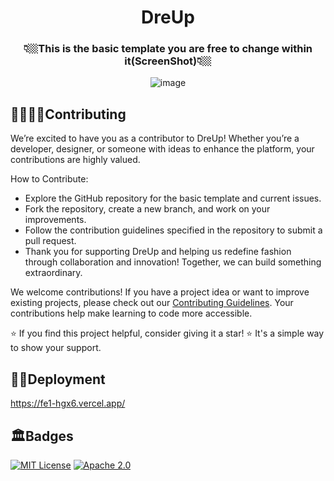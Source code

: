 <div align="center">
  <h1 align="center">DreUp</h1>
<h3>👇🏼This is the basic template you are free to change within it(ScreenShot)👇🏼</h3>

![image](https://github.com/user-attachments/assets/92a6ca56-0a5c-4c92-a3a1-4da6f10ca0d4)

</div>



## 🫱🏼‍🫲🏼Contributing

We’re excited to have you as a contributor to DreUp! Whether you’re a developer, designer, or someone with ideas to enhance the platform, your contributions are highly valued.

How to Contribute:

- Explore the GitHub repository for the basic template and current issues.
- Fork the repository, create a new branch, and work on your improvements.
- Follow the contribution guidelines specified in the repository to submit a pull request.
- Thank you for supporting DreUp and helping us redefine fashion through collaboration and innovation! Together, we can build something extraordinary.


We welcome contributions! If you have a project idea or want to improve existing projects, please check out our [Contributing Guidelines]([.github/CONTRIBUTION.md](https://github.com/vamus092/DreUp/blob/main/.github/CONTRIBUTION.md)). Your contributions help make learning to code more accessible.

⭐ If you find this project helpful, consider giving it a star! ⭐ It's a simple way to show your support.

## 🔗🔗Deployment
https://fe1-hgx6.vercel.app/ 

## 🏛️Badges

[![MIT License](https://img.shields.io/badge/License-MIT-green.svg)](https://choosealicense.com/licenses/mit/)
[![Apache 2.0](https://img.shields.io/badge/Apache-2.0-purple.svg)](https://choosealicense.com/licenses/apache-2.0/)

